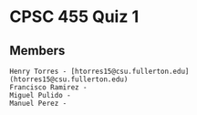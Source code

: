 # CPSC 455 Quiz 1

## Members
```
Henry Torres - [htorres15@csu.fullerton.edu](htorres15@csu.fullerton.edu)
Francisco Ramirez -
Miguel Pulido - 
Manuel Perez - 
```
